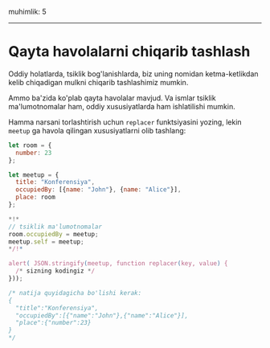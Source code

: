 muhimlik: 5

---

# Qayta havolalarni chiqarib tashlash

Oddiy holatlarda, tsiklik bog'lanishlarda, biz uning nomidan ketma-ketlikdan kelib chiqadigan mulkni chiqarib tashlashimiz mumkin.

Ammo ba'zida ko'plab qayta havolalar mavjud. Va ismlar tsiklik ma'lumotnomalar ham, oddiy xususiyatlarda ham ishlatilishi mumkin.

Hamma narsani torlashtirish uchun `replacer` funktsiyasini yozing, lekin `meetup` ga havola qilingan xususiyatlarni olib tashlang:

```js run
let room = {
  number: 23
};

let meetup = {
  title: "Konferensiya",
  occupiedBy: [{name: "John"}, {name: "Alice"}],
  place: room
};

*!*
// tsiklik ma'lumotnomalar
room.occupiedBy = meetup;
meetup.self = meetup;
*/!*

alert( JSON.stringify(meetup, function replacer(key, value) {
  /* sizning kodingiz */
}));

/* natija quyidagicha bo'lishi kerak:
{
  "title":"Konferensiya",
  "occupiedBy":[{"name":"John"},{"name":"Alice"}],
  "place":{"number":23}
}
*/
```
